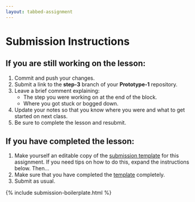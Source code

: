 ```yaml
---
layout: tabbed-assignment
---
```


# Submission Instructions

## If you are still working on the lesson:

1. Commit and push your changes.
1. Submit a link to the **step-3** branch of your **Prototype-1** repository.
1. Leave a brief comment explaining:
   - The step you were working on at the end of the block.
   - Where you got stuck or bogged down.
1. Update your notes so that you know where you were and what to get started on next class.
1. Be sure to complete the lesson and resubmit.

## If you have completed the lesson:

1. Make yourself an editable copy of the [submission template][template] for this assignment. 
If you need tips on how to do this, expand the instructions below. Then…
1. Make sure that you have completed the [template][] completely.
1. Submit as usual.

{% include submission-boilerplate.html %}

<!-- Don't edit links here, change them in _data/assignment.yml instead, -->

[slides]: <{{site.data.assignment.slides}}>
[template]: <{{site.data.assignment.template}}>
